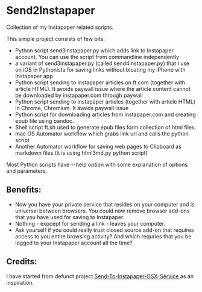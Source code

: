 # Send2Instapaper

Collection of my Instapaper related scripts.

This simple project consists of few bits:

- Python script send3instapaper.py which adds link to Instapaper account. You can use the script from commandline independently
- a variant of send3instapaper.py (called send4instapaper.py) that I use on iOS in Pythonista for saving links without bloating my iPhone with Instapaper app
- Python script sending to instapaper articles on ft.com (together with article HTML). It avoids paywall issue where the article content cannot be downloaded by instapaper.com through paywall
- Python script sending to instapaper articles (together with article HTML) in Chrome, Chromium. It avoids paywall issue
- Python script for downloading articles from instapaper.com and creating epub file using pandoc.
- Shell script ft.sh used to generate epub files form collection of html files.
- mac OS Automator workflow which grabs link url and calls the python script
- Another Automator workflow for saving web pages to Clipboard as markdown files (it is using html3md.py python script)



Most Python scripts have --help option with some explanation of options and parameters.


## Benefits:

- Now you have your private service that resides on your computer and is universal between browsers. You could now remove browser add-ons that you have used for saving to Instapaper. 
- Nothing - expcept for sending a link - leaves your computer. 
- Ask yourself if you could really trust closed source add-on that requires access to you entire browsing activity? And which requries that you be logged to your Instapaper account all the time? 

## Credits:

I have started from defunct project [Send-To-Instapaper-OSX-Service
](https://github.com/Sankra/Send-To-Instapaper-OSX-Service) as an inspiration. 

